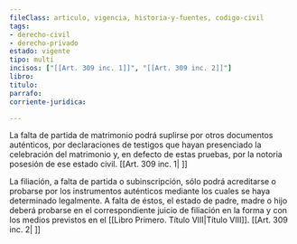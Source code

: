 ```yaml
---
fileClass: articulo, vigencia, historia-y-fuentes, codigo-civil
tags:
- derecho-civil
- derecho-privado
estado: vigente
tipo: multi
incisos: ["[[Art. 309 inc. 1]]", "[[Art. 309 inc. 2]]"]
libro:
titulo:
parrafo:
corriente-juridica:

---
```

La falta de partida de matrimonio podrá suplirse por otros documentos auténticos, por declaraciones de testigos que hayan presenciado la celebración del matrimonio y, en defecto de estas pruebas, por la notoria posesión de ese estado civil. [[Art. 309 inc. 1| ]]

La filiación, a falta de partida o subinscripción, sólo podrá acreditarse o probarse por los instrumentos auténticos mediante los cuales se haya determinado legalmente. A falta de éstos, el estado de padre, madre o hijo deberá probarse en el correspondiente juicio de filiación en la forma y con los medios previstos en el [[Libro Primero. Título VIII|Título VIII]]. [[Art. 309 inc. 2| ]]
